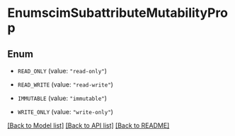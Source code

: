 # EnumscimSubattributeMutabilityProp

## Enum


* `READ_ONLY` (value: `"read-only"`)

* `READ_WRITE` (value: `"read-write"`)

* `IMMUTABLE` (value: `"immutable"`)

* `WRITE_ONLY` (value: `"write-only"`)


[[Back to Model list]](../README.md#documentation-for-models) [[Back to API list]](../README.md#documentation-for-api-endpoints) [[Back to README]](../README.md)


